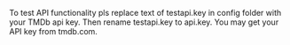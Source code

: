 To test API functionality pls replace text of testapi.key in config folder with
your TMDb api key. Then rename testapi.key to api.key.
You may get your API key from tmdb.com.
